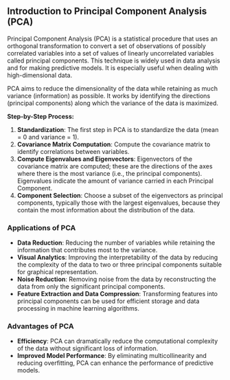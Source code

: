 ## Introduction to Principal Component Analysis (PCA)

Principal Component Analysis (PCA) is a statistical procedure that uses an orthogonal transformation to convert a set of observations of possibly correlated variables into a set of values of linearly uncorrelated variables called principal components. This technique is widely used in data analysis and for making predictive models. It is especially useful when dealing with high-dimensional data.

PCA aims to reduce the dimensionality of the data while retaining as much variance (information) as possible. It works by identifying the directions (principal components) along which the variance of the data is maximized.

**Step-by-Step Process:**
1. **Standardization**: The first step in PCA is to standardize the data (mean = 0 and variance = 1).
2. **Covariance Matrix Computation**: Compute the covariance matrix to identify correlations between variables.
3. **Compute Eigenvalues and Eigenvectors**: Eigenvectors of the covariance matrix are computed; these are the directions of the axes where there is the most variance (i.e., the principal components). Eigenvalues indicate the amount of variance carried in each Principal Component.
4. **Component Selection**: Choose a subset of the eigenvectors as principal components, typically those with the largest eigenvalues, because they contain the most information about the distribution of the data.

### Applications of PCA

- **Data Reduction**: Reducing the number of variables while retaining the information that contributes most to the variance.
- **Visual Analytics**: Improving the interpretability of the data by reducing the complexity of the data to two or three principal components suitable for graphical representation.
- **Noise Reduction**: Removing noise from the data by reconstructing the data from only the significant principal components.
- **Feature Extraction and Data Compression**: Transforming features into principal components can be used for efficient storage and data processing in machine learning algorithms.

### Advantages of PCA

- **Efficiency**: PCA can dramatically reduce the computational complexity of the data without significant loss of information.
- **Improved Model Performance**: By eliminating multicollinearity and reducing overfitting, PCA can enhance the performance of predictive models.
